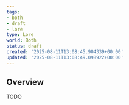 ```yaml
---
tags:
- both
- draft
- lore
type: Lore
world: Both
status: draft
created: '2025-08-11T13:08:45.904339+00:00'
updated: '2025-08-11T13:08:49.098922+00:00'
---
```



## Overview

TODO
